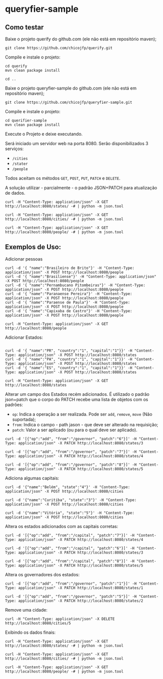 # queryfier-sample

## Como testar
Baixe o projeto querify do github.com (ele não está em repositório maven);

```shell 
git clone https://github.com/chicojfp/querify.git
```

Compile e instale o projeto:

```shell
cd querify
mvn clean package install 

cd ..
```

Baixe o projeto queryfier-sample do github.com (ele não está em repositório maven);

```shell 
git clone https://github.com/chicojfp/queryfier-sample.git
```

Compile e instale o projeto:

```shell
cd querifier-sample
mvn clean package install 
```

Execute o Projeto e deixe executando.

Será iniciado um servidor web na porta 8080.
Serão disponibilizados 3 serviços:
* ``/cities``
* ``/stater``
* ``/people``

Todos aceitam os métodos `GET`, `POST`, `PUT`, `PATCH` e `DELETE`.

A solução utilizar - parcialmente - o padrão JSON+PATCH para atualização de dados.

```shell
curl -H "Content-Type: application/json" -X GET http://localhost:8080/states/ -# | python -m json.tool

curl -H "Content-Type: application/json" -X GET http://localhost:8080/cities/ -# | python -m json.tool

curl -H "Content-Type: application/json" -X GET http://localhost:8080/people/ -# | python -m json.tool
```

## Exemplos de Uso:

Adicionar pessoas

```shell
curl -d '{ "name":"Brasileiro de Brito"}' -H "Content-Type: application/json" -X POST http://localhost:8080/people
curl -d '{ "name":"Brasiliense"}' -H "Content-Type: application/json" -X POST http://localhost:8080/people
curl -d '{ "name":"Pernambucano Pitombeiras"}' -H "Content-Type: application/json" -X POST http://localhost:8080/people
curl -d '{ "name":"Paranaense Pereira"}' -H "Content-Type: application/json" -X POST http://localhost:8080/people
curl -d '{ "name":"Paraense de Paula"}' -H "Content-Type: application/json" -X POST http://localhost:8080/people
curl -d '{ "name":"Capixaba de Castro"}' -H "Content-Type: application/json" -X POST http://localhost:8080/people

curl -H "Content-Type: application/json" -X GET http://localhost:8080/people
```

Adicionar Estados:

```shell

curl -d '{ "name":"PR", "country":"1", "capital":"1"}}' -H "Content-Type: application/json" -X POST http://localhost:8080/states
curl -d '{ "name":"PA", "country":"1", "capital":"1"}}' -H "Content-Type: application/json" -X POST http://localhost:8080/states
curl -d '{ "name":"ES", "country":"1", "capital":"1"}}' -H "Content-Type: application/json" -X POST http://localhost:8080/states

curl -H "Content-Type: application/json" -X GET http://localhost:8080/states
```

Alterar um campo dos Estados recém adicionados.
É utilizado o padrão json+patch que o corpo do PATCH recebe uma lista de objetos com os padrões:
* `op`: Indica a operação a ser realizada. Pode ser `add`, `remove`, `move` (Não suportada);
* `from`: Indica o campo - path jason - que deve ser alterado na requisição;
* `patch`: Valor a ser aplicado (ou para o qual deve ser aplicado).


```shell
curl -d '[{"op":"add", "from":"/governor", "patch":"6"}]' -H "Content-Type: application/json" -X PATCH http://localhost:8080/states/3

curl -d '[{"op":"add", "from":"/governor", "patch":"7"}]' -H "Content-Type: application/json" -X PATCH http://localhost:8080/states/4

curl -d '[{"op":"add", "from":"/governor", "patch":"8"}]' -H "Content-Type: application/json" -X PATCH http://localhost:8080/states/5
```

Adiciona algumas capitais:

```shell
curl -d '{"name":"Belém", "state":"4"}' -H "Content-Type: application/json" -X POST http://localhost:8080/cities

curl -d '{"name":"Curitiba", "state":"3"}' -H "Content-Type: application/json" -X POST http://localhost:8080/cities

curl -d '{"name":"Vitória", "state":"5"}' -H "Content-Type: application/json" -X POST http://localhost:8080/cities
```

Altera os estados adicionados com as capitais corretas:

```shell
curl -d '[{"op":"add", "from":"/capital", "patch":"7"}]' -H "Content-Type: application/json" -X PATCH http://localhost:8080/states/4

curl -d '[{"op":"add", "from":"/capital", "patch":"6"}]' -H "Content-Type: application/json" -X PATCH http://localhost:8080/states/3

curl -d '[{"op":"add", "from":"/capital", "patch":"8"}]' -H "Content-Type: application/json" -X PATCH http://localhost:8080/states/5
```

Altera os governadores dos estados:

```shell
curl -d '[{"op":"add", "from":"/governor", "patch":"1"}]' -H "Content-Type: application/json" -X PATCH http://localhost:8080/states/1

curl -d '[{"op":"add", "from":"/governor", "patch":"5"}]' -H "Content-Type: application/json" -X PATCH http://localhost:8080/states/2
```

Remove uma cidade:

```shell
curl -H "Content-Type: application/json" -X DELETE http://localhost:8080/cities/5
```

Exibindo os dados finais:

```shell
curl -H "Content-Type: application/json" -X GET http://localhost:8080/states/ -# | python -m json.tool

curl -H "Content-Type: application/json" -X GET http://localhost:8080/cities/ -# | python -m json.tool

curl -H "Content-Type: application/json" -X GET http://localhost:8080/people/ -# | python -m json.tool
```



